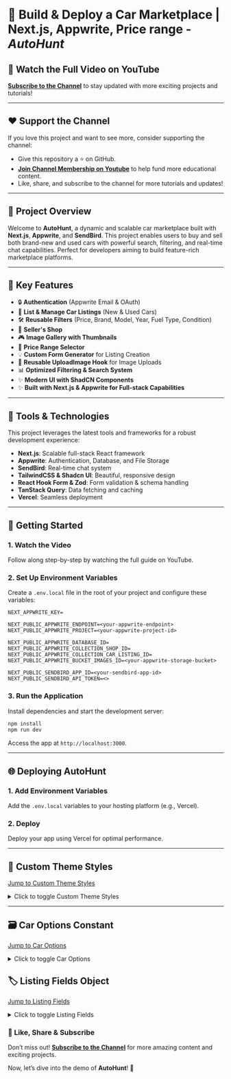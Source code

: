 # 🌟 Build & Deploy a Car Marketplace | Next.js, Appwrite, Price range - _AutoHunt_

## 🎥 Watch the Full Video on YouTube

**[Subscribe to the Channel](https://tinyurl.com/subcribe-to-techwithEmma)** to stay updated with more exciting projects and tutorials!

---

## ❤️ Support the Channel

If you love this project and want to see more, consider supporting the channel:

- Give this repository a ⭐️ on GitHub.
- **[Join Channel Membership on Youtube](https://www.youtube.com/channel/UCKF3twEFIvTQZxbY13D-udQ/join)** to help fund more educational content.
- Like, share, and subscribe to the channel for more tutorials and updates!

---

## 📌 Project Overview

Welcome to **AutoHunt**, a dynamic and scalable car marketplace built with **Next.js**, **Appwrite**, and **SendBird**. This project enables users to buy and sell both brand-new and used cars with powerful search, filtering, and real-time chat capabilities. Perfect for developers aiming to build feature-rich marketplace platforms.

---

## 🌟 Key Features

- 🔒 **Authentication** (Appwrite Email & OAuth)
- 🚗 **List & Manage Car Listings** (New & Used Cars)
- 🛠️ **Reusable Filters** (Price, Brand, Model, Year, Fuel Type, Condition)
- 🏢 **Seller's Shop**
- 🎮 **Image Gallery with Thumbnails**
- 💎 **Price Range Selector**
- 💡 **Custom Form Generator** for Listing Creation
- 💄 **Reusable UploadImage Hook** for Image Uploads
- 📊 **Optimized Filtering & Search System**
- ✨ **Modern UI with ShadCN Components**
- ✨ **Built with Next.js & Appwrite for Full-stack Capabilities**

---

## 🚀 Tools & Technologies

This project leverages the latest tools and frameworks for a robust development experience:

- **Next.js**: Scalable full-stack React framework
- **Appwrite**: Authentication, Database, and File Storage
- **SendBird**: Real-time chat system
- **TailwindCSS & Shadcn UI**: Beautiful, responsive design
- **React Hook Form & Zod**: Form validation & schema handling
- **TanStack Query**: Data fetching and caching
- **Vercel**: Seamless deployment

---

## 🔀 Getting Started

### 1. Watch the Video

Follow along step-by-step by watching the full guide on YouTube.

### 2. Set Up Environment Variables

Create a `.env.local` file in the root of your project and configure these variables:

```plaintext
NEXT_APPWRITE_KEY=

NEXT_PUBLIC_APPWRITE_ENDPOINT=<your-appwrite-endpoint>
NEXT_PUBLIC_APPWRITE_PROJECT=<your-appwrite-project-id>

NEXT_PUBLIC_APPWRITE_DATABASE_ID=
NEXT_PUBLIC_APPWRITE_COLLECTION_SHOP_ID=
NEXT_PUBLIC_APPWRITE_COLLECTION_CAR_LISTING_ID=
NEXT_PUBLIC_APPWRITE_BUCKET_IMAGES_ID=<your-appwrite-storage-bucket>

NEXT_PUBLIC_SENDBIRD_APP_ID=<your-sendbird-app-id>
NEXT_PUBLIC_SENDBIRD_API_TOKEN=<>
```

### 3. Run the Application

Install dependencies and start the development server:

```bash
npm install
npm run dev
```

Access the app at `http://localhost:3000`.

---

## 🌐 Deploying AutoHunt

### 1. Add Environment Variables

Add the `.env.local` variables to your hosting platform (e.g., Vercel).

### 2. Deploy

Deploy your app using Vercel for optimal performance.

---

## 🎨 Custom Theme Styles

[Jump to Custom Theme Styles](#custom-theme-styles)

<details>
  <summary>Click to toggle Custom Theme Styles</summary>

```css
body {
  font-family: Helvetica Neue, Helvetica, Arial, sans-serif;
}
.b-carousel-slider .carousel--navigation {
  svg {
    width: 64px !important;
    height: 64px !important;
    color: white !important;
  }
}
.safety-list {
  list-style: disc !important;
}
.phone--input {
  button {
    height: 100% !important;
  }
  input {
    height: 100% !important;
  }
}
.sendbird-ui-header__right {
  display: none !important;
}
@layer utilities {
  .text-balance {
    text-wrap: balance;
  }
}
@layer base {
  :root {
    --boxShadow: 0 2px 8.8px 3.2px #0207010a;

    --background: 0 0% 100%;
    --foreground: 222.2 84% 4.9%;
    --card: 0 0% 100%;
    --card-foreground: 222.2 84% 4.9%;
    --popover: 0 0% 100%;
    --popover-foreground: 222.2 84% 4.9%;
    --primary: 141 100% 36%;
    --primary-foreground: 210 40% 98%;
    --secondary: 210 40% 96.1%;
    --secondary-foreground: 222.2 47.4% 11.2%;
    --muted: 210 40% 96.1%;
    --muted-foreground: 215.4 16.3% 46.9%;
    --accent: 210 40% 96.1%;
    --accent-foreground: 222.2 47.4% 11.2%;
    --destructive: 0 84.2% 60.2%;
    --destructive-foreground: 210 40% 98%;
    --border: 214.3 31.8% 91.4%;
    --input: 214.3 31.8% 91.4%;
    --ring: 141 100% 36%;
    --radius: 0.5rem;
    --chart-1: 12 76% 61%;
    --chart-2: 173 58% 39%;
    --chart-3: 197 37% 24%;
    --chart-4: 43 74% 66%;
    --chart-5: 27 87% 67%;
    --sidebar-background: 0 0% 98%;
    --sidebar-foreground: 240 5.3% 26.1%;
    --sidebar-primary: 141 100% 36%;
    --sidebar-primary-foreground: 0 0% 98%;
    --sidebar-accent: 240 4.8% 95.9%;
    --sidebar-accent-foreground: 240 5.9% 10%;
    --sidebar-border: 220 13% 91%;
    --sidebar-ring: 217.2 91.2% 59.8%;
  }

  .dark {
    --background: 222.2 84% 4.9%;
    --foreground: 210 40% 98%;
    --card: 222.2 84% 4.9%;
    --card-foreground: 210 40% 98%;
    --popover: 222.2 84% 4.9%;
    --popover-foreground: 210 40% 98%;
    --primary: 141 100% 36%;
    --primary-foreground: 222.2 47.4% 11.2%;
    --secondary: 217.2 32.6% 17.5%;
    --secondary-foreground: 210 40% 98%;
    --muted: 217.2 32.6% 17.5%;
    --muted-foreground: 215 20.2% 65.1%;
    --accent: 217.2 32.6% 17.5%;
    --accent-foreground: 210 40% 98%;
    --destructive: 0 62.8% 30.6%;
    --destructive-foreground: 210 40% 98%;
    --border: 217.2 32.6% 17.5%;
    --input: 217.2 32.6% 17.5%;
    --ring: 141 100% 36%;
    --chart-1: 220 70% 50%;
    --chart-2: 160 60% 45%;
    --chart-3: 30 80% 55%;
    --chart-4: 280 65% 60%;
    --chart-5: 340 75% 55%;
    --sidebar-background: 240 5.9% 10%;
    --sidebar-foreground: 240 4.8% 95.9%;
    --sidebar-primary: 141 100% 36%;
    --sidebar-primary-foreground: 0 0% 100%;
    --sidebar-accent: 240 3.7% 15.9%;
    --sidebar-accent-foreground: 240 4.8% 95.9%;
    --sidebar-border: 240 3.7% 15.9%;
    --sidebar-ring: 217.2 91.2% 59.8%;
  }
}
```

</details>

---

## 🗃️ Car Options Constant

[Jump to Car Options](#️car-options-constant)

<details>
  <summary>Click to toggle Car Options</summary>

```javascript
export const CAR_BRAND_OPTIONS = [
  { value: "mercedes-benz", label: "Mercedes Benz" },
  { value: "tesla", label: "Tesla" },
  { value: "lexus", label: "Lexus" },
  { value: "toyota", label: "Toyota" },
  { value: "bmw", label: "BMW" },
  { value: "ford", label: "Ford" },
  { value: "tata", label: "Tata" },
  { value: "audi", label: "Audi" },
  { value: "hyundai", label: "Hyundai" },
];

export const CAR_MODEL_OPTIONS = [
  { key: "mercedes-benz", value: "gle-class", label: "GLE-Class" },
  { key: "mercedes-benz", value: "glk-class", label: "GLK-Class" },
  { key: "mercedes-benz", value: "g-class", label: "G-Class" },
  { key: "mercedes-benz", value: "s-class", label: "S-Class" },
  { key: "tesla", value: "model-s", label: "Model S" },
  { key: "tesla", value: "model-3", label: "Model 3" },
  { key: "tesla", value: "model-x", label: "Model X" },
  { key: "lexus", value: "es300", label: "ES 300" },
  { key: "lexus", value: "rx350", label: "RX 350" },
  { key: "lexus", value: "gx460", label: "GX 460" },
  { key: "toyota", value: "camry", label: "Camry" },
  { key: "toyota", value: "land-cruiser", label: "Land Cruiser" },
  { key: "toyota", value: "corolla", label: "Corolla" },
  { key: "toyota", value: "camry-hybrid", label: "Camry Hybrid" },
];

export const CAR_BODY_TYPE_OPTIONS = [
  { value: "sedan", label: "Sedan" },
  { value: "suv", label: "SUV" },
  { value: "truck", label: "Truck" },
  { value: "hatchback", label: "Hatchback" },
  { value: "coupe", label: "Coupe" },
  { value: "convertible", label: "Convertible" },
  { value: "van", label: "Van/Minivan" },
  { value: "wagon", label: "Wagon" },
  { value: "other", label: "Other" },
];

export const CAR_SECOND_CONDITION_OPTIONS = [
  { value: "afterCrash", label: "After Crash" },
  { value: "engineIssue", label: "Engine Issue" },
  { value: "gearIssue", label: "Gear Issue" },
  { value: "needBodyRepair", label: "Needs Body Repair" },
  { value: "needRepair", label: "Needs Repair" },
  { value: "needRepainting", label: "Needs Repainting" },
  { value: "tireDamage", label: "Tire Damage" },
  { value: "glassDamage", label: "Glass Damage" },
  { value: "electricalIssue", label: "Electrical Issue" },
  { value: "suspensionIssue", label: "Suspension Issue" },
  { value: "brakeIssue", label: "Brake Issue" },
  { value: "interiorDamage", label: "Interior Damage" },
  { value: "minorWearTear", label: "Minor Wear and Tear" },
  { value: "noFault", label: "No Fault" },
];

export const CAR_KEY_FEATURES_OPTIONS = [
  { value: "sunroof", label: "Sunroof/Moonroof" },
  { value: "navigation", label: "Navigation System" },
  { value: "leatherSeats", label: "Leather Seats" },
  { value: "cooledSeats", label: "Cooled Seats (Ventilated)" },
  { value: "powerSeats", label: "Power Seats" },
  { value: "premiumSound", label: "Premium Sound System" },
  { value: "alloyWheels", label: "Alloy Wheels" },
  { value: "parkingSensors", label: "Parking Sensors" },
  { value: "rearviewCamera", label: "Rearview Camera" },
  { value: "360Camera", label: "360° Camera" },
  { value: "adaptiveCruiseControl", label: "Adaptive Cruise Control" },
  {
    value: "automaticEmergencyBraking",
    label: "Automatic Emergency Braking",
  },
  { value: "bluetooth", label: "Bluetooth Connectivity" },
  { value: "appleCarplay", label: "Apple CarPlay" },
  { value: "androidAuto", label: "Android Auto" },
  { value: "keylessEntry", label: "Keyless Entry" },
  { value: "pushButtonStart", label: "Push Button Start" },
  { value: "remoteStart", label: "Remote Start" },
  { value: "powerLocks", label: "Power Locks" },
  { value: "airConditioning", label: "Air Conditioning" },
];

export const CAR_COLOR_OPTIONS = [
  {
    value: "white",
    label: "White",
  },
  {
    value: "gray",
    label: "gray",
  },
  {
    value: "black",
    label: "Black",
  },
  {
    value: "red",
    label: "Red",
  },
  {
    value: "blue",
    label: "Blue",
  },
  {
    value: "other",
    label: "Other",
  },
];

export const CAR_CONDITION_OPTIONS = [
  { value: "BRAND_NEW", label: "Brand New" },
  { value: "USED", label: "Used" },
];

export const CAR_FUELTYPE_OPTIONS = [
  { value: "PETROL", label: "Petrol" },
  { value: "DIESEL", label: "Diesel" },
  { value: "ELECTRIC", label: "Electric" },
  { value: "HYBRID", label: "Hybrid" },
];

export const CAR_TRANSMISSION_OPTIONS = [
  { value: "AUTOMATIC", label: "Automatic" },
  { value: "MANUAL", label: "Manual" },
  { value: "CVT", label: "CVT" },
  { value: "AMT", label: "AMT" },
];

export const CAR_DRIVETRAIN_OPTIONS = [
  { value: "FWD", label: "Front-Wheel Drive (FWD)" },
  { value: "RWD", label: "Rear-Wheel Drive (RWD)" },
  { value: "AWD", label: "All-Wheel Drive (AWD)" },
  { value: "4WD", label: "Four-Wheel Drive (4WD)" },
];

export const CAR_YEAR_OPTIONS = [
  { value: "2025", label: "2025" },
  { value: "2023", label: "2023" },
  { value: "2020", label: "2020" },
  { value: "2019", label: "2019" },
  { value: "2017", label: "2017" },
  { value: "2015", label: "2015" },
  { value: "2013", label: "2013" },
  { value: "2012", label: "2012" },
  { value: "2011", label: "2011" },
];

export const CAR_YEAR_RANGE_OPTIONS = [
  { value: "2011-2013", label: "2011 - 2013" },
  { value: "2015-2017", label: "2015 - 2017" },
  { value: "2019-2020", label: "2019 - 2020" },
  { value: "2021-2023", label: "2021 - 2023" },
];

export const CAR_PRICE_RANGE_OPTIONS = [
  { value: "0-50000", label: "Under 50k" },
  { value: "50000-100000", label: "50 - 100k" },
  { value: "100000-300000", label: "100 - 300k" },
  { value: "300000-500000", label: "300 - 500k" },
  { value: "500000-1000000", label: "500 - 1M" },
  { value: "custom", label: "Custom" },
];
```

</details>

## 🏷️ Listing Fields Object

[Jump to Listing Fields](#️listing-fields-object)

<details>
  <summary>Click to toggle Listing Fields</summary>

```javascript
import { FieldType } from "@/@types/index.type";
import {
  CAR_BRAND_OPTIONS,
  CAR_TRANSMISSION_OPTIONS,
  CAR_CONDITION_OPTIONS,
  CAR_COLOR_OPTIONS,
  CAR_YEAR_OPTIONS,
  CAR_MODEL_OPTIONS,
  CAR_FUELTYPE_OPTIONS,
  CAR_BODY_TYPE_OPTIONS,
  CAR_SECOND_CONDITION_OPTIONS,
  CAR_KEY_FEATURES_OPTIONS,
  CAR_DRIVETRAIN_OPTIONS,
} from "./car-options";
export const addListingFields: FieldType[] = [
  {
    name: "brand",
    fieldType: "select",
    label: "Brand (Make)",
    required: true,
    disabled: false,
    options: CAR_BRAND_OPTIONS,
  },
  {
    name: "model",
    fieldType: "select",
    label: "Model",
    required: true,
    disabled: false,
    options: CAR_MODEL_OPTIONS,
  },
  {
    name: "yearOfManufacture",
    fieldType: "select",
    label: "Year of Manufacture",
    required: true,
    disabled: false,
    options: CAR_YEAR_OPTIONS,
  },
  {
    name: "exteriorColor",
    fieldType: "select",
    label: "Exterior Color",
    required: true,
    disabled: false,
    options: CAR_COLOR_OPTIONS,
  },
  {
    name: "interiorColor",
    fieldType: "select",
    label: "Interior Color",
    required: false,
    disabled: false,
    options: CAR_COLOR_OPTIONS,
  },
  {
    name: "condition",
    fieldType: "select",
    label: "Condition",
    required: true,
    disabled: false,
    options: CAR_CONDITION_OPTIONS,
  },
  {
    name: "secondCondition",
    fieldType: "multiselect",
    label: "Second Condition (Optional)",
    required: false,
    disabled: false,
    options: CAR_SECOND_CONDITION_OPTIONS,
  },
  {
    name: "mileage",
    fieldType: "number",
    label: "Mileage",
    required: false,
    disabled: false,
  },
  {
    name: "transmission",
    fieldType: "select",
    label: "Transmission",
    required: true,
    disabled: false,
    options: CAR_TRANSMISSION_OPTIONS,
  },
  {
    name: "fuelType",
    fieldType: "select",
    label: "Fuel Type",
    required: true,
    disabled: false,
    options: CAR_FUELTYPE_OPTIONS,
  },
  {
    name: "keyFeatures",
    fieldType: "multiselect",
    label: "Key Features (Optional)",
    required: false,
    disabled: false,
    options: CAR_KEY_FEATURES_OPTIONS,
  },

  {
    name: "vin",
    fieldType: "text",
    label: "VIN Chassis Number",
    required: false,
  },
  {
    name: "bodyType",
    fieldType: "select",
    label: "Body Type",
    required: false,
    disabled: false,
    options: CAR_BODY_TYPE_OPTIONS,
  },

  {
    name: "drivetrain",
    fieldType: "select",
    label: "Drivetrain",
    required: true,
    disabled: false,
    options: CAR_DRIVETRAIN_OPTIONS,
  },
  {
    name: "seatingCapacity",
    fieldType: "number",
    label: "Seating Capacity",
    required: false,
    disabled: false,
  },
  {
    name: "description",
    fieldType: "textarea",
    label: "Description",
    col: 2,
    required: false,
    disabled: false,
  },
  {
    name: "price",
    fieldType: "currency",
    label: "Price",
    col: 1,
    required: true,
    disabled: false,
  },
  {
    name: "contactPhone",
    fieldType: "phone",
    label: "Contact Phone Number",
    required: true,
    disabled: false,
  },
];
```

## </details>

### 🎦 Like, Share & Subscribe

Don’t miss out! **[Subscribe to the Channel](https://tinyurl.com/subcribe-to-techwithEmma)** for more amazing content and exciting projects.

Now, let’s dive into the demo of **AutoHunt**! 🚀
